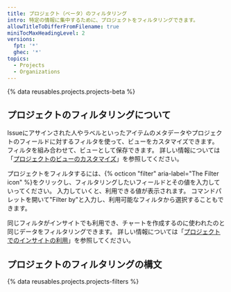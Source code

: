 ```yaml
---
title: プロジェクト（ベータ）のフィルタリング
intro: 特定の情報に集中するために、プロジェクトをフィルタリングできます。
allowTitleToDifferFromFilename: true
miniTocMaxHeadingLevel: 2
versions:
  fpt: '*'
  ghec: '*'
topics:
  - Projects
  - Organizations
---
```


{% data reusables.projects.projects-beta %}

## プロジェクトのフィルタリングについて

Issueにアサインされた人やラベルといったアイテムのメタデータやプロジェクトのフィールドに対するフィルタを使って、ビューをカスタマイズできます。 フィルタを組み合わせて、ビューとして保存できます。 詳しい情報については「[プロジェクトのビューのカスタマイズ](/issues/trying-out-the-new-projects-experience/customizing-your-project-views)」を参照してください。

プロジェクトをフィルタするには、{% octicon "filter" aria-label="The Filter icon" %}をクリックし、フィルタリングしたいフィールドとその値を入力していってください。 入力していくと、利用できる値が表示されます。 コマンドパレットを開いて"Filter by"と入力し、利用可能なフィルタから選択することもできます。

同じフィルタがインサイトでも利用でき、チャートを作成するのに使われたのと同じデータをフィルタリングできます。 詳しい情報については「[プロジェクトでのインサイトの利用](/issues/trying-out-the-new-projects-experience/using-insights-with-projects)」を参照してください。

## プロジェクトのフィルタリングの構文

{% data reusables.projects.projects-filters %}
